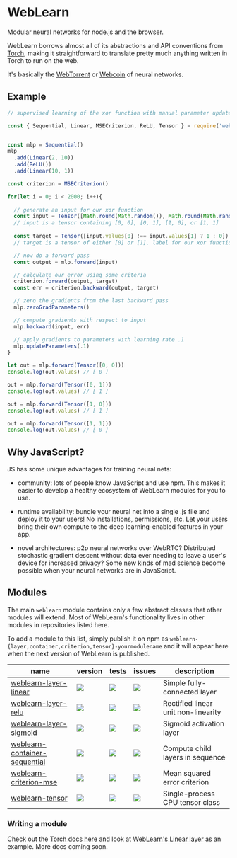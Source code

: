 # WebLearn

Modular neural networks for node.js and the browser.

WebLearn borrows almost all of its abstractions and API conventions from [Torch], making it straightforward to translate pretty much anything written in Torch to run on the web.

It's basically the [WebTorrent] or [Webcoin] of neural networks.

## Example

```js
// supervised learning of the xor function with manual parameter updates

const { Sequential, Linear, MSECriterion, ReLU, Tensor } = require('weblearn')


const mlp = Sequential()
mlp
  .add(Linear(2, 10))
  .add(ReLU())
  .add(Linear(10, 1))

const criterion = MSECriterion()

for(let i = 0; i < 2000; i++){
  
  // generate an input for our xor function
  const input = Tensor([Math.round(Math.random()), Math.round(Math.random())])
  // input is a tensor containing [0, 0], [0, 1], [1, 0], or [1, 1]
  
  const target = Tensor([input.values[0] !== input.values[1] ? 1 : 0])
  // target is a tensor of either [0] or [1]. label for our xor function.

  // now do a forward pass
  const output = mlp.forward(input)

  // calculate our error using some criteria
  criterion.forward(output, target)
  const err = criterion.backward(output, target)

  // zero the gradients from the last backward pass
  mlp.zeroGradParameters()

  // compute gradients with respect to input
  mlp.backward(input, err)

  // apply gradients to parameters with learning rate .1
  mlp.updateParameters(.1)
}

let out = mlp.forward(Tensor([0, 0]))
console.log(out.values) // [ 0 ]

out = mlp.forward(Tensor([0, 1]))
console.log(out.values) // [ 1 ]

out = mlp.forward(Tensor([1, 0]))
console.log(out.values) // [ 1 ]

out = mlp.forward(Tensor([1, 1]))
console.log(out.values) // [ 0 ]


```

## Why JavaScript?

JS has some unique advantages for training neural nets:

 - community: lots of people know JavaScript and use npm. This makes it easier to develop a healthy ecosystem of WebLearn modules for you to use.

 - runtime availability: bundle your neural net into a single .js file and deploy it to your users! No installations, permissions, etc. Let your users bring their own compute to the deep learning-enabled features in your app.

 - novel architectures: p2p neural networks over WebRTC? Distributed stochastic gradient descent without data ever needing to leave a user's device for increased privacy? Some new  kinds of mad science become possible when your neural networks are in JavaScript.

##  Modules
The main `weblearn` module contains only a few abstract classes that other modules will extend. Most of WebLearn's functionality lives in other modules in repositories listed here.

To add a module to this list, simply publish it on npm as `weblearn-{layer,container,criterion,tensor}-yourmodulename` and it will appear here when the next version of WebLearn is published.


| name | version | tests | issues | description |
|---|---|---|---|---|
| [weblearn-layer-linear][weblearn-layer-linear] | [![][weblearn-layer-linear-ni]][weblearn-layer-linear-nu] | [![][weblearn-layer-linear-ti]][weblearn-layer-linear-tu]|[![][weblearn-layer-linear-ii]][weblearn-layer-linear-iu] | Simple fully-connected layer |
| [weblearn-layer-relu][weblearn-layer-relu] | [![][weblearn-layer-relu-ni]][weblearn-layer-relu-nu] | [![][weblearn-layer-relu-ti]][weblearn-layer-relu-tu]|[![][weblearn-layer-relu-ii]][weblearn-layer-relu-iu] | Rectified linear unit non-linearity |
| [weblearn-layer-sigmoid][weblearn-layer-sigmoid] | [![][weblearn-layer-sigmoid-ni]][weblearn-layer-sigmoid-nu] | [![][weblearn-layer-sigmoid-ti]][weblearn-layer-sigmoid-tu]|[![][weblearn-layer-sigmoid-ii]][weblearn-layer-sigmoid-iu] | Sigmoid activation layer |
| [weblearn-container-sequential][weblearn-container-sequential] | [![][weblearn-container-sequential-ni]][weblearn-container-sequential-nu] | [![][weblearn-container-sequential-ti]][weblearn-container-sequential-tu]|[![][weblearn-container-sequential-ii]][weblearn-container-sequential-iu] | Compute child layers in sequence |
| [weblearn-criterion-mse][weblearn-criterion-mse] | [![][weblearn-criterion-mse-ni]][weblearn-criterion-mse-nu] | [![][weblearn-criterion-mse-ti]][weblearn-criterion-mse-tu]|[![][weblearn-criterion-mse-ii]][weblearn-criterion-mse-iu] | Mean squared error criterion |
| [weblearn-tensor][weblearn-tensor] | [![][weblearn-tensor-ni]][weblearn-tensor-nu] | [![][weblearn-layer-linear-ti]][weblearn-layer-linear-tu]|[![][weblearn-layer-linear-ii]][weblearn-layer-linear-iu] | Single-process CPU tensor class |


[weblearn-layer-linear]: https://github.com/keppel/weblearn-layer-linear
[weblearn-layer-linear-ni]: https://img.shields.io/npm/v/weblearn-layer-linear.svg
[weblearn-layer-linear-nu]: https://www.npmjs.com/package/weblearn-layer-linear
[weblearn-layer-linear-ti]: https://img.shields.io/travis/keppel/weblearn-layer-linear.svg
[weblearn-layer-linear-tu]: https://travis-ci.org/keppel/weblearn-layer-linear
[weblearn-layer-linear-ii]: https://img.shields.io/github/issues-raw/keppel/weblearn-layer-linear.svg
[weblearn-layer-linear-iu]: https://github.com/keppel/weblearn-layer-linear/issues

[weblearn-layer-relu]: https://github.com/keppel/weblearn-layer-relu
[weblearn-layer-relu-ni]: https://img.shields.io/npm/v/weblearn-layer-relu.svg
[weblearn-layer-relu-nu]: https://www.npmjs.com/package/weblearn-layer-relu
[weblearn-layer-relu-ti]: https://img.shields.io/travis/keppel/weblearn-layer-relu.svg
[weblearn-layer-relu-tu]: https://travis-ci.org/keppel/weblearn-layer-relu
[weblearn-layer-relu-ii]: https://img.shields.io/github/issues-raw/keppel/weblearn-layer-relu.svg
[weblearn-layer-relu-iu]: https://github.com/keppel/weblearn-layer-relu/issues

[weblearn-layer-sigmoid]: https://github.com/keppel/weblearn-layer-sigmoid
[weblearn-layer-sigmoid-ni]: https://img.shields.io/npm/v/weblearn-layer-sigmoid.svg
[weblearn-layer-sigmoid-nu]: https://www.npmjs.com/package/weblearn-layer-sigmoid
[weblearn-layer-sigmoid-ti]: https://img.shields.io/travis/keppel/weblearn-layer-sigmoid.svg
[weblearn-layer-sigmoid-tu]: https://travis-ci.org/keppel/weblearn-layer-sigmoid
[weblearn-layer-sigmoid-ii]: https://img.shields.io/github/issues-raw/keppel/weblearn-layer-sigmoid.svg
[weblearn-layer-sigmoid-iu]: https://github.com/keppel/weblearn-layer-sigmoid/issues

[weblearn-container-sequential]: https://github.com/keppel/weblearn-container-sequential
[weblearn-container-sequential-ni]: https://img.shields.io/npm/v/weblearn-container-sequential.svg
[weblearn-container-sequential-nu]: https://www.npmjs.com/package/weblearn-container-sequential
[weblearn-container-sequential-ti]: https://img.shields.io/travis/keppel/weblearn-container-sequential.svg
[weblearn-container-sequential-tu]: https://travis-ci.org/keppel/weblearn-container-sequential
[weblearn-container-sequential-ii]: https://img.shields.io/github/issues-raw/keppel/weblearn-container-sequential.svg
[weblearn-container-sequential-iu]: https://github.com/keppel/weblearn-container-sequential/issues

[weblearn-criterion-mse]: https://github.com/keppel/weblearn-criterion-mse
[weblearn-criterion-mse-ni]: https://img.shields.io/npm/v/weblearn-criterion-mse.svg
[weblearn-criterion-mse-nu]: https://www.npmjs.com/package/weblearn-criterion-mse
[weblearn-criterion-mse-ti]: https://img.shields.io/travis/keppel/weblearn-criterion-mse.svg
[weblearn-criterion-mse-tu]: https://travis-ci.org/keppel/weblearn-criterion-mse
[weblearn-criterion-mse-ii]: https://img.shields.io/github/issues-raw/keppel/weblearn-criterion-mse.svg
[weblearn-criterion-mse-iu]: https://github.com/keppel/weblearn-criterion-mse/issues

[weblearn-tensor]: https://github.com/keppel/weblearn-tensor
[weblearn-tensor-ni]: https://img.shields.io/npm/v/weblearn-tensor.svg
[weblearn-tensor-nu]: https://www.npmjs.com/package/weblearn-tensor
[weblearn-tensor-ti]: https://img.shields.io/travis/keppel/weblearn-tensor.svg
[weblearn-tensor-tu]: https://travis-ci.org/keppel/weblearn-tensor
[weblearn-tensor-ii]: https://img.shields.io/github/issues-raw/keppel/weblearn-tensor.svg
[weblearn-tensor-iu]: https://github.com/keppel/weblearn-tensor/issues

### Writing a module

Check out the [Torch docs here](https://github.com/torch/nn/blob/master/doc/module.md) and look at [WebLearn's Linear layer](https://github.com/keppel/weblearn-layer-linear) as an example. More docs coming soon.

[Torch]: http://torch.ch/docs/package-docs.html
[WebTorrent]: https://github.com/feross/webtorrent
[Webcoin]: https://github.com/mappum/webcoin